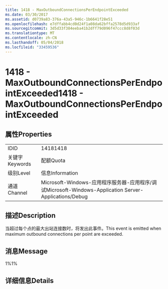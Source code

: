 ```yaml
---
title: 1418 - MaxOutboundConnectionsPerEndpointExceeded
ms.date: 03/30/2017
ms.assetid: d0739a83-376a-43a5-946c-1b6641f28e51
ms.openlocfilehash: e7dffabb4cd0d24f1a08da62bffa2578d5d933af
ms.sourcegitcommit: 3d5d33f384eeba41b2dff79d096f47ccc8d8f03d
ms.translationtype: MT
ms.contentlocale: zh-CN
ms.lasthandoff: 05/04/2018
ms.locfileid: "33459536"
---
```

# <a name="1418---maxoutboundconnectionsperendpointexceeded"></a><span data-ttu-id="49335-102">1418 - MaxOutboundConnectionsPerEndpointExceeded</span><span class="sxs-lookup"><span data-stu-id="49335-102">1418 - MaxOutboundConnectionsPerEndpointExceeded</span></span>
## <a name="properties"></a><span data-ttu-id="49335-103">属性</span><span class="sxs-lookup"><span data-stu-id="49335-103">Properties</span></span>  
  
|||  
|-|-|  
|<span data-ttu-id="49335-104">ID</span><span class="sxs-lookup"><span data-stu-id="49335-104">ID</span></span>|<span data-ttu-id="49335-105">1418</span><span class="sxs-lookup"><span data-stu-id="49335-105">1418</span></span>|  
|<span data-ttu-id="49335-106">关键字</span><span class="sxs-lookup"><span data-stu-id="49335-106">Keywords</span></span>|<span data-ttu-id="49335-107">配额</span><span class="sxs-lookup"><span data-stu-id="49335-107">Quota</span></span>|  
|<span data-ttu-id="49335-108">级别</span><span class="sxs-lookup"><span data-stu-id="49335-108">Level</span></span>|<span data-ttu-id="49335-109">信息</span><span class="sxs-lookup"><span data-stu-id="49335-109">Information</span></span>|  
|<span data-ttu-id="49335-110">通道</span><span class="sxs-lookup"><span data-stu-id="49335-110">Channel</span></span>|<span data-ttu-id="49335-111">Microsoft-Windows-应用程序服务器-应用程序/调试</span><span class="sxs-lookup"><span data-stu-id="49335-111">Microsoft-Windows-Application Server-Applications/Debug</span></span>|  
  
## <a name="description"></a><span data-ttu-id="49335-112">描述</span><span class="sxs-lookup"><span data-stu-id="49335-112">Description</span></span>  
 <span data-ttu-id="49335-113">当超过每个点的最大出站连接数时，将发出此事件。</span><span class="sxs-lookup"><span data-stu-id="49335-113">This event is emitted when maximum outbound connections per point are exceeded.</span></span>  
  
## <a name="message"></a><span data-ttu-id="49335-114">消息</span><span class="sxs-lookup"><span data-stu-id="49335-114">Message</span></span>  
 <span data-ttu-id="49335-115">1%</span><span class="sxs-lookup"><span data-stu-id="49335-115">1%</span></span>  
  
## <a name="details"></a><span data-ttu-id="49335-116">详细信息</span><span class="sxs-lookup"><span data-stu-id="49335-116">Details</span></span>
